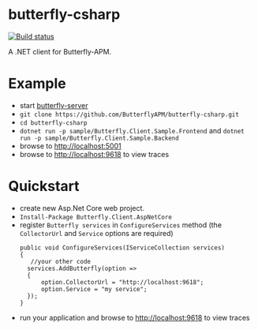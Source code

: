 # butterfly-csharp
[![Build status](https://ci.appveyor.com/api/projects/status/2t22kvna6nokj80n?svg=true)](https://ci.appveyor.com/project/liuhaoyang/butterfly-csharp)  

A .NET client for Butterfly-APM.  

# Example
* start [butterfly-server](https://github.com/ButterflyAPM/butterfly)
* `git clone https://github.com/ButterflyAPM/butterfly-csharp.git`
* `cd butterfly-csharp`
* `dotnet run -p sample/Butterfly.Client.Sample.Frontend` and `dotnet run -p sample/Butterfly.Client.Sample.Backend`
* browse to [http://localhost:5001](http://localhost:5001)
* browse to [http://localhost:9618](http://localhost:9618) to view traces

# Quickstart
* create new Asp.Net Core web project.
* `Install-Package Butterfly.Client.AspNetCore`
* register `Butterfly services`  in `ConfigureServices` method (the `CollectorUrl` and `Service` options are required)
  ```
  public void ConfigureServices(IServiceCollection services)
  {
     //your other code 
    services.AddButterfly(option =>
    {
        option.CollectorUrl = "http://localhost:9618";
        option.Service = "my service";
    });
  }
  ```
* run your application and browse to [http://localhost:9618](http://localhost:9618) to view traces